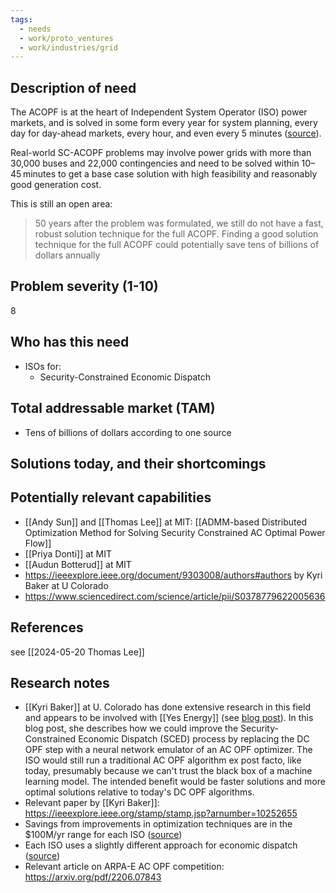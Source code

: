 ```yaml
---
tags:
  - needs
  - work/proto_ventures
  - work/industries/grid
---
```

## Description of need
The ACOPF is at the heart of Independent System Operator (ISO) power markets, and is solved in some form every year for system planning, every day for day-ahead markets, every hour, and even every 5 minutes ([source](https://www.ferc.gov/sites/default/files/2020-05/acopf-1-history-formulation-testing.pdf)).

Real-world SC-ACOPF problems may involve power grids with more than 30,000 buses and 22,000 contingencies and need to be solved within 10–45 minutes to get a base case solution with high feasibility and reasonably good generation cost. 

This is still an open area:
>50 years after the problem was formulated, we still do not have a fast, robust solution technique for the full ACOPF. Finding a good solution technique for the full ACOPF could potentially save tens of billions of dollars annually

## Problem severity (1-10)
8

## Who has this need
- ISOs for:
	- Security-Constrained Economic Dispatch

## Total addressable market (TAM)
- Tens of billions of dollars according to one source


## Solutions today, and their shortcomings


## Potentially relevant capabilities
- [[Andy Sun]] and [[Thomas Lee]] at MIT: [[ADMM-based Distributed Optimization Method for Solving Security Constrained AC Optimal Power Flow]]
- [[Priya Donti]] at MIT
- [[Audun Botterud]] at MIT
- https://ieeexplore.ieee.org/document/9303008/authors#authors by Kyri Baker at U Colorado
- https://www.sciencedirect.com/science/article/pii/S0378779622005636

## References
see [[2024-05-20 Thomas Lee]]

## Research notes
- [[Kyri Baker]] at U. Colorado has done extensive research in this field and appears to be involved with [[Yes Energy]] (see [blog post](https://blog.yesenergy.com/yeblog/using-ai-and-machine-learning-for-power-grid-optimization)). In this blog post, she describes how we could improve the Security-Constrained Economic Dispatch (SCED) process by replacing the DC OPF step with a neural network emulator of an AC OPF optimizer. The ISO would still run a traditional AC OPF algorithm ex post facto, like today, presumably because we can't trust the black box of a machine learning model. The intended benefit would be faster solutions and more optimal solutions relative to today's DC OPF algorithms.
- Relevant paper by [[Kyri Baker]]: https://ieeexplore.ieee.org/stamp/stamp.jsp?arnumber=10252655
- Savings from improvements in optimization techniques are in the $100M/yr range for each ISO ([source](https://www.ferc.gov/sites/default/files/2020-05/rto-iso-soft-2011.pdf))
- Each ISO uses a slightly different approach for economic dispatch ([source](https://www.ferc.gov/sites/default/files/2020-05/rto-iso-soft-2011.pdf))
- Relevant article on ARPA-E AC OPF competition: https://arxiv.org/pdf/2206.07843
